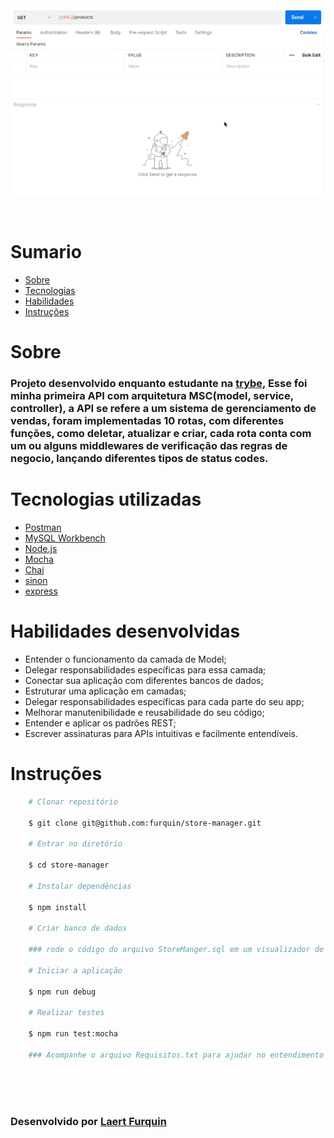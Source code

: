<div align="center"> 
    <img width="600px" height="300px" align="center"src="./README/Rotas.gif">
</div>

<br>
<br>

# Sumario
   - [Sobre](#sobre)
   - [Tecnologias](#tecnologias-utilizadas)
   - [Habilidades](#habilidades-desenvolvidas)
   - [Instruções](#instruções)
#

# Sobre

### Projeto desenvolvido enquanto estudante na [trybe](https://www.betrybe.com/formacao-desenvolvimento-web), Esse foi minha primeira API com arquitetura MSC(model, service, controller), a API se refere a um sistema de gerenciamento de vendas, foram implementadas 10 rotas, com diferentes funções, como deletar, atualizar e criar, cada rota conta com um ou alguns middlewares de verificação das regras de negocio, lançando diferentes tipos de status codes.

#

# Tecnologias utilizadas
- [Postman](https://www.postman.com/)
- [MySQL Workbench](https://www.mysql.com/products/workbench/)
- [Node.js](https://nodejs.org/en/about/)
- [Mocha](https://mochajs.org/)
- [Chai](https://www.chaijs.com/)
- [sinon](https://sinonjs.org/)
- [express](https://expressjs.com/pt-br/)

#

# Habilidades desenvolvidas
- Entender o funcionamento da camada de Model;
- Delegar responsabilidades específicas para essa camada;
- Conectar sua aplicação com diferentes bancos de dados;
- Estruturar uma aplicação em camadas;
- Delegar responsabilidades específicas para cada parte do seu app;
- Melhorar manutenibilidade e reusabilidade do seu código;
- Entender e aplicar os padrões REST;
- Escrever assinaturas para APIs intuitivas e facilmente entendíveis.


#

# Instruções

```bash
    # Clonar repositório

    $ git clone git@github.com:furquin/store-manager.git

    # Entrar no diretório

    $ cd store-manager

    # Instalar dependências

    $ npm install

    # Criar banco de dados

    ### rode o código do arquivo StoreManger.sql em um visualizador de banco de dados sql

    # Iniciar a aplicação

    $ npm run debug

    # Realizar testes

    $ npm run test:mocha

    ### Acompanhe o arquivo Requisitos.txt para ajudar no entendimento da aplicação

```

<br>
<br>
<br>

### Desenvolvido por [Laert Furquin](https://github.com/furquin) 

